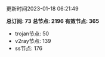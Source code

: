 更新时间2023-01-18 06:21:49

**总订阅: 73**
**总节点: 2196**
**有效节点: 365**
- trojan节点: 50
- v2ray节点: 139
- ss节点: 176
